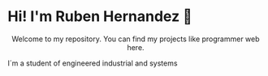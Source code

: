 <p align="center">
  <h1>Hi! I'm Ruben Hernandez 👋</h1>
</p>

<p align="center">
  Welcome to my repository. You can find my projects like programmer web here.
</p>
 I´m a student of engineered  industrial and systems 
<!--
**Gyo28/Gyo28** is a ✨ _special_ ✨ repository because its `README.md` (this file) appears on your GitHub profile.

Here are some ideas to get you started:

- 🔭 I’m currently working on ...
- 🌱 I’m currently learning ...
- 👯 I’m looking to collaborate on ...
- 🤔 I’m looking for help with ...
- 💬 Ask me about ...
- 📫 How to reach me: ...
- 😄 Pronouns: ...
- ⚡ Fun fact: ...
-->
